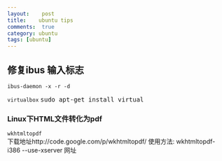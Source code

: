 ```yaml
---
layout:    post
title:    ubuntu tips 
comments:  true
category: ubuntu
tags: [ubuntu]
---
```


## 修复ibus 输入标志
    ibus-daemon -x -r -d

`virtualbox` <kbd>sudo apt-get install virtual</kbd>

### Linux下HTML文件转化为pdf
`wkhtmltopdf`	
    下载地址http://code.google.com/p/wkhtmltopdf/
使用方法:
    wkhtmltopdf-i386 --use-xserver 网址
